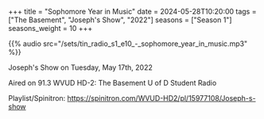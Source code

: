 +++
title = "Sophomore Year in Music"
date = 2024-05-28T10:20:00
tags = ["The Basement", "Joseph's Show", "2022"]
seasons = ["Season 1"]
seasons_weight = 10
+++

{{% audio src="/sets/tin_radio_s1_e10_-_sophomore_year_in_music.mp3" %}}

Joseph's Show on Tuesday, May 17th, 2022

Aired on 91.3 WVUD HD-2: The Basement U of D Student Radio

Playlist/Spinitron: https://spinitron.com/WVUD-HD2/pl/15977108/Joseph-s-show


